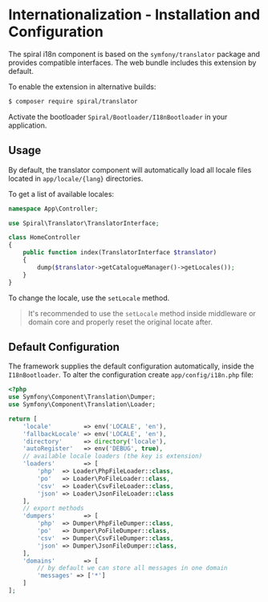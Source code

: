 # Internationalization - Installation and Configuration
The spiral i18n component is based on the `symfony/translator` package and provides compatible interfaces. The web bundle includes
this extension by default.

To enable the extension in alternative builds:

```bash
$ composer require spiral/translator
```

Activate the bootloader `Spiral/Bootloader/I18nBootloader` in your application.

## Usage
By default, the translator component will automatically load all locale files located in `app/locale/{lang}` directories.

To get a list of available locales:

```php
namespace App\Controller;

use Spiral\Translator\TranslatorInterface;

class HomeController
{
    public function index(TranslatorInterface $translator)
    {
        dump($translator->getCatalogueManager()->getLocales());
    }
}
```

To change the locale, use the `setLocale` method. 

> It's recommended to use the `setLocale` method inside middleware or domain core and properly reset the original locate after.

## Default Configuration
The framework supplies the default configuration automatically, inside the `I18nBootloader`. To alter the configuration
create `app/config/i18n.php` file:

```php
<?php
use Symfony\Component\Translation\Dumper;
use Symfony\Component\Translation\Loader;

return [
    'locale'         => env('LOCALE', 'en'),
    'fallbackLocale' => env('LOCALE', 'en'),
    'directory'      => directory('locale'),
    'autoRegister'   => env('DEBUG', true),
    // available locale loaders (the key is extension)
    'loaders'        => [
        'php'  => Loader\PhpFileLoader::class,
        'po'   => Loader\PoFileLoader::class,
        'csv'  => Loader\CsvFileLoader::class,
        'json' => Loader\JsonFileLoader::class
    ],
    // export methods
    'dumpers'        => [
        'php'  => Dumper\PhpFileDumper::class,
        'po'   => Dumper\PoFileDumper::class,
        'csv'  => Dumper\CsvFileDumper::class,
        'json' => Dumper\JsonFileDumper::class,
    ],
    'domains'        => [
        // by default we can store all messages in one domain
        'messages' => ['*']
    ]
];
```

